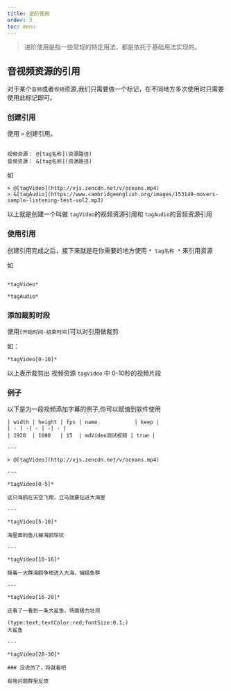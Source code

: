 ```yaml
---
title: 进阶使用
order: 3
toc: menu
---
```


> 进阶使用是指一些常规的特定用法，都是依托于基础用法实现的。

## 音视频资源的引用

对于某个`音频`或者`视频`资源,我们只需要做一个标记，在不同地方多次使用时只需要使用此标记即可。

### 创建引用 

使用 `>` 创建引用。

```

视频资源： @[tag名称](资源路径)
音频资源： &[tag名称](资源路径)

```
如

```
> @[tagVideo](http://vjs.zencdn.net/v/oceans.mp4)
> &[tagAudio](https://www.cambridgeenglish.org/images/153149-movers-sample-listening-test-vol2.mp3)

```
以上就是创建一个叫做 `tagVideo`的视频资源引用和 `tagAudio`的音频资源引用

### 使用引用

创建引用完成之后，接下来就是在你需要的地方使用 `* tag名称 *` 来引用资源

如

```

*tagVideo*

*tagAudio*

```


### 添加裁剪时段

使用`[开始时间-结束时间]`可以对引用做裁剪

如：

```
*tagVideo[0-10]*

```
以上表示裁剪出 视频资源 `tagVideo` 中 0-10秒的视频片段

### 例子

以下是为一段视频添加字幕的例子,你可以赋值到软件使用

```
| width | height | fps | name            | keep |
| - | -| - | -| - |
| 1920  | 1080   | 15  | mdVideo测试视频 | true |

---

> @[tagVideo](http://vjs.zencdn.net/v/oceans.mp4)

---

*tagVideo[0-5]*

这只海鸥在天空飞翔，立马就要钻进大海里

---

*tagVideo[5-10]*

海里面的鱼儿被海鸥惊扰

---

*tagVideo[10-16]*

接着一大群海鸥争相进入大海，捕猎鱼群

---

*tagVideo[16-20]*

还看了一看到一条大鲨鱼，场面极为壮观

(type:text;textColor:red;fontSize:0.1;)
大鲨鱼

---

*tagVideo[20-30]*

### 没说的了，将就看吧

有啥问题群里反馈

```
